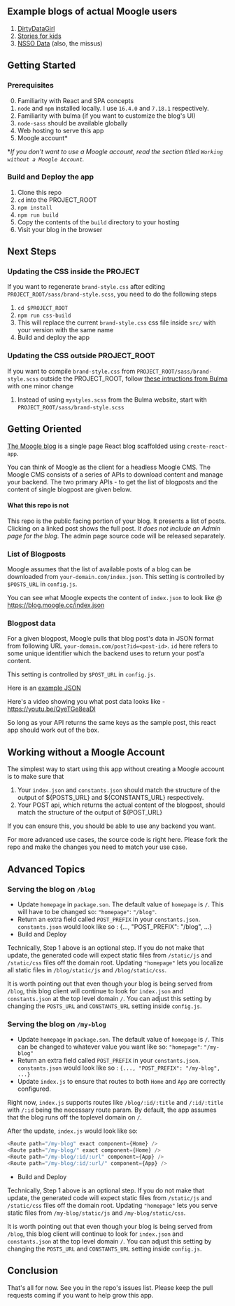 ## Example blogs of actual Moogle users

1. [DirtyDataGirl](https://dirtydatagirl.moogle.cc)
2. [Stories for kids](https://tata-tales.moogle.cc)
3. [NSSO Data](https://sandhyakrishnan.xyz) (also, the missus)

## Getting Started

### Prerequisites 

0. Familiarity with React and SPA concepts
1. `node` and `npm` installed locally. I use `16.4.0` and `7.18.1` respectively.
2. Familiarity with bulma (if you want to customize the blog's UI)
3. `node-sass` should be available globally
4. Web hosting to serve this app
5. Moogle account*

\**If you don't want to use a Moogle account, read the section titled `Working without a Moogle Account`.*

### Build and Deploy the app

1. Clone this repo
2. `cd` into the PROJECT_ROOT
3. `npm install`
3. `npm run build`
4. Copy the contents of the `build` directory to your hosting
5. Visit your blog in the browser

## Next Steps

### Updating the CSS inside the PROJECT

If you want to regenerate `brand-style.css` after editing `PROJECT_ROOT/sass/brand-style.scss`, you need to do the following steps

1. `cd $PROJECT_ROOT`
2. `npm run css-build`
3. This will replace the current `brand-style.css` css file inside `src/` with your version with the same name
4. Build and deploy the app

### Updating the CSS outside PROJECT_ROOT

If you want to compile `brand-style.css` from `PROJECT_ROOT/sass/brand-style.scss` outside the PROJECT_ROOT, follow [these intructions from Bulma](https://bulma.io/documentation/customize/with-node-sass/) with one minor change

1. Instead of using `mystyles.scss` from the Bulma website, start with `PROJECT_ROOT/sass/brand-style.scss` 

## Getting Oriented

[The Moogle blog](https://moogle.cc/blog/) is a single page React blog scaffolded using `create-react-app`. 

You can think of Moogle as the client for a headless Moogle CMS. The Moogle CMS consists of a series of APIs to download content and manage your backend. The two primary APIs - to get the list of blogposts and the content of single blogpost are given below.

#### What this repo is not

This repo is the public facing portion of your blog. It presents a list of posts. Clicking on a linked post shows the full post. *It does not include an Admin page for the blog*. The admin page source code will be released separately.

### List of Blogposts

Moogle assumes that the list of available posts of a blog can be downloaded from `your-domain.com/index.json`. This setting is controlled by `$POSTS_URL` in `config.js`.

You can see what Moogle expects the content of `index.json` to look like @ https://blog.moogle.cc/index.json

### Blogpost data

For a given blogpost, Moogle pulls that blog post's data in JSON format from following URL `your-domain.com/post?id=<post-id>`. `id` here refers to some unique identifier which the backend uses to return your post'a content. 

This setting is controlled by `$POST_URL` in `config.js`.

Here is an [example JSON](https://blog.moogle.cc/post?domain=https://blog.moogle.cc&id=blogposts/1v6ouqlfo3mhn1mopg56ubbt2nqb2lvf6ri7ci01)


Here's a video showing you what post data looks like - https://youtu.be/QyeTGe8eaDI

So long as your API returns the same keys as the sample post, this react app should work out of the box.

## Working without a Moogle Account

The simplest way to start using this app without creating a Moogle account is to make sure that

1. Your `index.json` and `constants.json` should match the structure of the output of ${POSTS_URL} and ${CONSTANTS_URL} respectively.
2. Your POST api, which returns the actual content of the blogpost, should match the structure of the output of ${POST_URL}

If you can ensure this, you should be able to use any backend you want.

For more advanced use cases, the source code is right here. Please fork the repo and make the changes you need to match your use case.

## Advanced Topics

### Serving the blog on `/blog`

* Update `homepage` in `package.son`. The default value of `homepage` is `/`. This will have to be changed so: `"homepage"`: `"/blog"`. 
* Return an extra field called `POST_PREFIX` in your `constants.json`. `constants.json` would look like so : {..., "POST_PREFIX": "/blog", ...}
* Build and Deploy

Technically, Step 1 above is an optional step. If you do not make that update, the generated code will expect static files from `/static/js` and `/static/css` files off the domain root. Updating `"homepage"` lets you localize all static files in `/blog/static/js` and `/blog/static/css`.

It is worth pointing out that even though your blog is being served from `/blog`, this blog client will continue to look for `index.json` and `constants.json` at the top level domain `/`. You can adjust this setting by changing the `POSTS_URL` and `CONSTANTS_URL` setting inside `config.js`.

### Serving the blog on `/my-blog`

* Update `homepage` in `package.son`. The default value of `homepage` is `/`. This can be changed to whatever value you want like so: `"homepage"`: `"/my-blog"`
* Return an extra field called `POST_PREFIX` in your `constants.json`. `constants.json` would look like so : `{..., "POST_PREFIX": "/my-blog", ...}`
* Update `index.js` to ensure that routes to both `Home` and `App` are correctly configured. 

Right now, `index.js` supports routes like `/blog/:id/:title` and `/:id/:title` with `/:id` being the necessary route param. By default, the app assumes that the blog runs off the toplevel domain on `/`.

After the update, `index.js` would look like so:

```javascript
<Route path="/my-blog" exact component={Home} />
<Route path="/my-blog/" exact component={Home} />
<Route path="/my-blog/:id/:url" component={App} />
<Route path="/my-blog/:id/:url/" component={App} />

```
* Build and Deploy

Technically, Step 1 above is an optional step. If you do not make that update, the generated code will expect static files from `/static/js` and `/static/css` files off the domain root. Updating `"homepage"` lets you serve static files from `/my-blog/static/js` and `/my-blog/static/css`.

It is worth pointing out that even though your blog is being served from `/blog`, this blog client will continue to look for `index.json` and `constants.json` at the top level domain `/`. You can adjust this setting by changing the `POSTS_URL` and `CONSTANTS_URL` setting inside `config.js`.


## Conclusion

That's all for now. See you in the repo's issues list. Please keep the pull requests coming if you want to help grow this app.